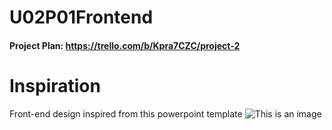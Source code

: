 # U02P01Frontend
#### Project Plan: https://trello.com/b/Kpra7CZC/project-2

# Inspiration
Front-end design inspired from this powerpoint template
![This is an image](https://elements-preview-images-0.imgix.net/4714da26-3c4d-4fba-80aa-96bb947de5c8?auto=compress%2Cformat&fit=max&w=2740&s=a6eb70218869fc4b07fffcf3c93cede5)
